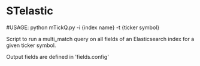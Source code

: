 # STelastic

#USAGE: python mTickQ.py -i {index name} -t {ticker symbol}

Script to run a multi_match query on all fields of an Elasticsearch index for a given ticker symbol. 

Output fields are defined in 'fields.config' 


